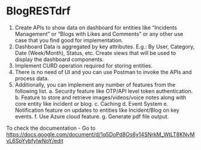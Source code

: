 # BlogRESTdrf


1. Create APIs to show data on dashboard for entities like “Incidents Management” or “Blogs with Likes and Comments” or any other use case that you find good for implementation.
2. Dashboard Data is aggregated by key attributes. E.g.: By User, Category, Date (Week/Month), Status, etc. Create views that will be used to display the dashboard components.
3. Implement CURD operation required for storing entities.
4. There is no need of UI and you can use Postman to invoke the APIs and process data.
5. Additionally, you can implement any number of features from the following list.
    a. Security feature like OTP/API level token authentication.
    b. Feature to store and retrieve images/videos/voice notes along with core entity
       like incident or blog.
    c. Caching
    d. Event System
    e. Notification feature on updates to entities like Incident/Blog on key events.
    f. Use Azure cloud feature.
    g. Generate pdf file output.
    
    
To check the documentation - Go to https://docs.google.com/document/d/1q5DoPd8Os6y14SNrkM_WtLT8KNyMvL6SpYybfyIwNoY/edit
